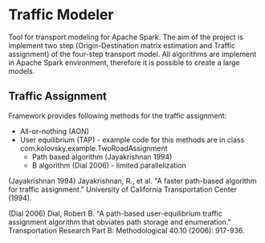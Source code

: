 Traffic Modeler
=====================

Tool for transport modeling for Apache Spark. The aim of the project is implement two step (Origin-Destination matrix estimation and Traffic assignment) of the four-step transport model. All algorithms are implement in Apache Spark environment, therefore it is possible to create a large models.

Traffic Assignment
------------------
Framework provides following methods for the traffic assignment:

* All-or-nothing (AON)
* User equilibrium (TAP) - example code for this methods are in class com.kolovsky.example.TwoRoadAssignment
    * Path based algorithm (Jayakrishnan 1994)
    * B algorithm (Dial 2006) - limited parallelization

(Jayakrishnan 1994) Jayakrishnan, R., et al. "A faster path-based algorithm for traffic assignment." University of California Transportation Center (1994).

(Dial 2006) Dial, Robert B. "A path-based user-equilibrium traffic assignment algorithm that obviates path storage and enumeration." Transportation Research Part B: Methodological 40.10 (2006): 917-936.
